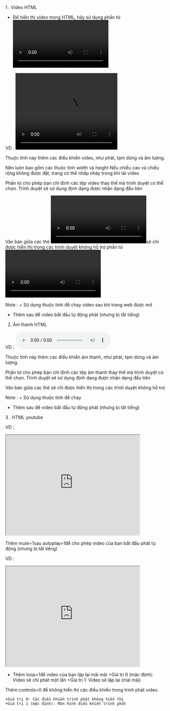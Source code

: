 1 . Video HTML
 + Để hiển thị video trong HTML, hãy sử dụng phần tử <video>

 VD :
   <video width="320" height="240" controls>
    <source src="./2022-10-13 16-42-59.mp4" type="video/mp4">
    Your browser does not support the video element
  </video>

Thuộc tính <controls> này thêm các điều khiển video, như phát, tạm dừng và âm lượng.

Nên luôn bao gồm các thuộc tính width và height  Nếu chiều cao và chiều rộng không được đặt, trang có thể nhấp nháy trong khi tải video

Phần <source>tử cho phép bạn chỉ định các tệp video thay thế mà trình duyệt có thể chọn. Trình duyệt sẽ sử dụng định dạng được nhận dạng đầu tiên

Văn bản giữa các thẻ <video>và </video>sẽ chỉ được hiển thị trong các trình duyệt không hỗ trợ phần tử <video>

Note : + Sử dụng thuộc tính <autoplay> để chạy video sau khi trang web được mở
+ Thêm <muted> sau <autoplay> để video  bắt đầu tự động phát (nhưng bị tắt tiếng)

2. Âm thanh HTML

VD : 
<audio controls>
  <source src="horse.mp3" type="audio/mpeg">
  Your browser does not support the audio element.
</audio>

Thuộc tính <controls> này thêm các điều khiển âm thanh, như phát, tạm dừng và âm lượng.

Phần <source>tử cho phép bạn chỉ định các tệp âm thanh thay thế mà trình duyệt có thể chọn. Trình duyệt sẽ sử dụng định dạng được nhận dạng đầu tiên

Văn bản giữa các thẻ <audio>và </audio>sẽ chỉ được hiển thị trong các trình duyệt không hỗ trợ <audio>phần tử

Note : + Sử dụng thuộc tính <autoplay> để chạy  <audio> sau khi trang web được mở
+ Thêm <muted> sau <autoplay> để video  bắt đầu tự động phát (nhưng bị tắt tiếng)

3 . HTML youtube

VD : 
<iframe width="420" height="315"
src="https://www.youtube.com/embed/tgbNymZ7vqY">
</iframe>

Thêm mute=1sau autoplay=1để cho phép video của bạn bắt đầu phát tự động (nhưng bị tắt tiếng)

VD : 
<iframe width="420" height="315"
src="https://www.youtube.com/embed/tgbNymZ7vqY?autoplay=1&mute=1">
</iframe>

- Thêm loop=1để video của bạn lặp lại mãi mãi
        +Giá trị 0 (mặc định): Video sẽ chỉ phát một lần
        +Giá trị 1: Video sẽ lặp lại (mãi mãi)

Thêm controls=0 để không hiển thị các điều khiển trong trình phát video.

    +Giá trị 0: Các điều khiển trình phát không hiển thị
    +Giá trị 1 (mặc định): Màn hình điều khiển trình phát